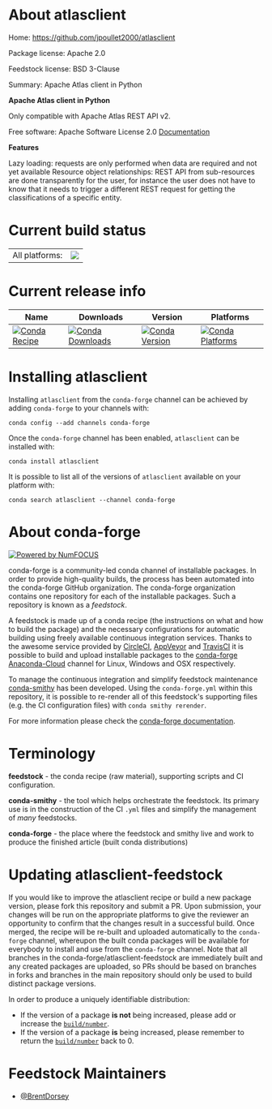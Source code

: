 About atlasclient
=================

Home: https://github.com/jpoullet2000/atlasclient

Package license: Apache 2.0

Feedstock license: BSD 3-Clause

Summary: Apache Atlas client in Python

**Apache Atlas client in Python**

Only compatible with Apache Atlas REST API v2.

Free software: Apache Software License 2.0
[Documentation](https://atlasclient.readthedocs.io)

**Features**

Lazy loading: requests are only performed when data are required and not yet available
Resource object relationships: REST API from sub-resources are done transparently for the user,
for instance the user does not have to know that it needs to trigger a different REST
request for getting the classifications of a specific entity.


Current build status
====================


<table><tr><td>All platforms:</td>
    <td>
      <a href="https://dev.azure.com/conda-forge/feedstock-builds/_build/latest?definitionId=6612&branchName=master">
        <img src="https://dev.azure.com/conda-forge/feedstock-builds/_apis/build/status/atlasclient-feedstock?branchName=master">
      </a>
    </td>
  </tr>
</table>

Current release info
====================

| Name | Downloads | Version | Platforms |
| --- | --- | --- | --- |
| [![Conda Recipe](https://img.shields.io/badge/recipe-atlasclient-green.svg)](https://anaconda.org/conda-forge/atlasclient) | [![Conda Downloads](https://img.shields.io/conda/dn/conda-forge/atlasclient.svg)](https://anaconda.org/conda-forge/atlasclient) | [![Conda Version](https://img.shields.io/conda/vn/conda-forge/atlasclient.svg)](https://anaconda.org/conda-forge/atlasclient) | [![Conda Platforms](https://img.shields.io/conda/pn/conda-forge/atlasclient.svg)](https://anaconda.org/conda-forge/atlasclient) |

Installing atlasclient
======================

Installing `atlasclient` from the `conda-forge` channel can be achieved by adding `conda-forge` to your channels with:

```
conda config --add channels conda-forge
```

Once the `conda-forge` channel has been enabled, `atlasclient` can be installed with:

```
conda install atlasclient
```

It is possible to list all of the versions of `atlasclient` available on your platform with:

```
conda search atlasclient --channel conda-forge
```


About conda-forge
=================

[![Powered by NumFOCUS](https://img.shields.io/badge/powered%20by-NumFOCUS-orange.svg?style=flat&colorA=E1523D&colorB=007D8A)](http://numfocus.org)

conda-forge is a community-led conda channel of installable packages.
In order to provide high-quality builds, the process has been automated into the
conda-forge GitHub organization. The conda-forge organization contains one repository
for each of the installable packages. Such a repository is known as a *feedstock*.

A feedstock is made up of a conda recipe (the instructions on what and how to build
the package) and the necessary configurations for automatic building using freely
available continuous integration services. Thanks to the awesome service provided by
[CircleCI](https://circleci.com/), [AppVeyor](https://www.appveyor.com/)
and [TravisCI](https://travis-ci.org/) it is possible to build and upload installable
packages to the [conda-forge](https://anaconda.org/conda-forge)
[Anaconda-Cloud](https://anaconda.org/) channel for Linux, Windows and OSX respectively.

To manage the continuous integration and simplify feedstock maintenance
[conda-smithy](https://github.com/conda-forge/conda-smithy) has been developed.
Using the ``conda-forge.yml`` within this repository, it is possible to re-render all of
this feedstock's supporting files (e.g. the CI configuration files) with ``conda smithy rerender``.

For more information please check the [conda-forge documentation](https://conda-forge.org/docs/).

Terminology
===========

**feedstock** - the conda recipe (raw material), supporting scripts and CI configuration.

**conda-smithy** - the tool which helps orchestrate the feedstock.
                   Its primary use is in the construction of the CI ``.yml`` files
                   and simplify the management of *many* feedstocks.

**conda-forge** - the place where the feedstock and smithy live and work to
                  produce the finished article (built conda distributions)


Updating atlasclient-feedstock
==============================

If you would like to improve the atlasclient recipe or build a new
package version, please fork this repository and submit a PR. Upon submission,
your changes will be run on the appropriate platforms to give the reviewer an
opportunity to confirm that the changes result in a successful build. Once
merged, the recipe will be re-built and uploaded automatically to the
`conda-forge` channel, whereupon the built conda packages will be available for
everybody to install and use from the `conda-forge` channel.
Note that all branches in the conda-forge/atlasclient-feedstock are
immediately built and any created packages are uploaded, so PRs should be based
on branches in forks and branches in the main repository should only be used to
build distinct package versions.

In order to produce a uniquely identifiable distribution:
 * If the version of a package **is not** being increased, please add or increase
   the [``build/number``](https://conda.io/docs/user-guide/tasks/build-packages/define-metadata.html#build-number-and-string).
 * If the version of a package **is** being increased, please remember to return
   the [``build/number``](https://conda.io/docs/user-guide/tasks/build-packages/define-metadata.html#build-number-and-string)
   back to 0.

Feedstock Maintainers
=====================

* [@BrentDorsey](https://github.com/BrentDorsey/)

